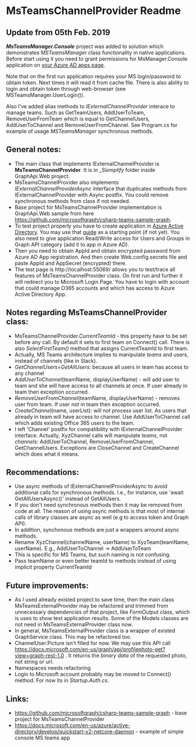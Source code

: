 # MsTeamsChannelProvider Readme

## Update from 05th Feb. 2019

***MsTeamsManager.Console*** project was added to solution which demonstrates *MSTeamsManager* class functionality in native applications.
Before start using it you need to grant permissions for MsManager.Console application on [your Azure AD apps page](https://portal.azure.com/#blade/Microsoft_AAD_IAM/ActiveDirectoryMenuBlade/RegisteredApps).

Note that on the first run application requires your MS login/password to obtain token. Next times it will read it from cache file.
There is also ability to login and obtain token through web-browser (see MSTeamsManager.UserLogin()).

Also I've added alias methods to *IExternalChannelProvider* interace to manage teams. Such as GetTeamUsers, AddUserToTeam, RemoveUserFromTeam which is equal to GetChannelUsers, AddUserToChannel and RemoveUserFromChannel.
See Program.cs for example of usage *MSTeamsManager* synchronous methods.


## General notes:
- The main class that implements IExternalChannelProvider is **MsTeamsChannelProvider**. It is in *_Siemplify* folder inside GraphApi.Web project.
- MsTeamsChannelProvider also implements *IExternalChannelProviderAsync* interface that duplicates methods from IExternalChannelProvider with Async postfix. You could remove synchronous methods from class if not needed.
- Base project for MsTeamsChannelProvider implementation is GraphApi.Web sample from here https://github.com/microsoftgraph/csharp-teams-sample-graph.
- To test project properly you have to create application in [Azure Active Directory](https://portal.azure.com). You may use that [guide](https://docs.microsoft.com/en-us/azure/active-directory/develop/howto-create-service-principal-portal) [](https://github.com/microsoftgraph/csharp-teams-sample-graph/blob/master/README.md)as a starting point (if not yet). You also need to give application Read/Write access for Users and Groups in Graph API category (add it to app in Azure AD).
- Then you need to obtain AppId and obtain encrypted password from Azure AD App registration. And then create Web.config.secrets file and paste AppId and 
  AppSecret (encrypted) there.
- The test page is http://localhost:55069/ allows you to test/trace all features of MsTeamsChannelProvider class. On first run and further it will redirect you to Microsoft Login Page. You have to login with account that could manage O365 accounts and which has access to Azure Active Directory App.


## Notes regarding MsTeamsChannelProvider class:
- MsTeamsChannelProvider.*CurrentTeamId* - this property have to be set before any call. By default it sets to first team on Connect() call. There is also *SelectFirstTeam()* method that assigns CurrentTeamId to first team.
- Actually, MS Teams architecture implies to manipulate *teams* and users, instead of channels (like in Slack).
- *GetChannelUsers*=*GetAllUsers*: because all users in team has access to any channel
- *AddUserToChannel*(teamName, displayUserName) - will add user to team and she will have access to all channels at once. If user already in team then exception occurred.
- *RemoveUserFromChannel*(teamName, displayUserName) - removes user from team. If user not in team then exception occurred.
- *CreateChannel*(name, userList): will not process user list. As users that already in team will have access to channel. Use AddUserToChannel call which adds existing Office 365 users to the team.
- I left 'Channel' postfix for compatibility with IExternalChannelProvider interface. Actually, XyzChannel calls will manipulate *teams*, not *channels*: AddUserToChannel, RemoveUserFromChannel, GetChannelUsers. Exceptions are CloseChannel and CreateChannel which does what it means.


## Recommendations:
- Use async methods of IExternalChannelProviderAsync to avoid additional calls for synchronous methods. I.e., for instance, use 'await GetAllUsersAsync()' instead of GetAllUsers.
- If you don't need synchronous methods then it may be removed from code at all. The reason of using async methods is that most of internal calls of library classes are async as well (e.g to access token and Graph API).
- In addition, synchonous methods are just a wrappers arround async methods.
- Rename XyzChannel(channelName, userName) to XyzTeam(teamName, userName). E.g., AddUserToChannel -> AddUserToTeam
- This is specific for MS Teams, but such naming is not confusing.
- Pass teamName or even better teamId to methods instead of using implicit property CurrentTeamId
## Future improvements:
- As I used already existed project to save time, then the main class MsTeamsExternalProvider may be refactored and trimmed from unnecessary dependencies of that project, like *FormOutput* class, which is uses to show test application results. Some of the Models classes are not need in MsTeamsExternalProvider class now.
- In general, MsTeamsExternalProvider class is a wrapper of existed GraphService class. This may be refactored too.
- ChannelUser.Picture isn't filled for now. We may use this API call https://docs.microsoft.com/en-us/graph/api/profilephoto-get?view=graph-rest-1.0 . It returns 
  the *binary data* of the requested photo, not string or url.
- Namespaces needs refactoring
- Login to Microsoft account probably may be moved to Connect() method. For now its in *Startup.Auth.cs*.


## Links:
- https://github.com/microsoftgraph/csharp-teams-sample-graph - base project for MsTeamsChannelProvider
- https://docs.microsoft.com/en-us/azure/active-directory/develop/quickstart-v2-netcore-daemon - example of simple console MS teams app
